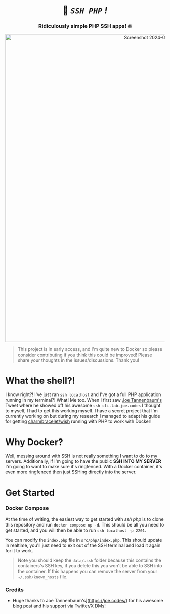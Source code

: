 <div align="center">

# 🤫  _`SSH PHP` !_

###  Ridiculously simple PHP SSH apps! 🔥

<img width="974" alt="Screenshot 2024-07-26 at 18 09 49" src="https://github.com/user-attachments/assets/cdecc8fb-ba0f-4c0d-8aff-9e43f539f3f3">

</div>



> This project is in early access, and I'm quite new to Docker so please consider contributing if you think this could be improved! Please share your thoughts in the issues/discussions. Thank you!

# What the shell?!

I know right?! I've just ran `ssh localhost` and I've got a full PHP application running in my terminal?! What! Me too. When I first saw [Joe Tannenbaum's](https://joe.codes/) Tweet where he showed off his awesome `ssh cli.lab.joe.codes` I thought to myself, I had to get this working myself. I have a secret project that I'm currently working on but during my research I managed to adapt his guide for getting [charmbracelet/wish](https://github.com/charmbracelet/wish) running with PHP to work with Docker!

# Why Docker?

Well, messing around with SSH is not really something I want to do to my servers. Additionally, if I'm going to have the public **SSH INTO MY SERVER** I'm going to want to make sure it's ringfenced. With a Docker container, it's even more ringfenced then just SSHing directly into the server.

# Get Started

### Docker Compose
At the time of writing, the easiest way to get started with _ssh php_ is to clone this repository and run `docker compose up -d`. This should be all you need to get started, and you will then be able to run `ssh localhost -p 2201`.

You can modify the `index.php` file in `src/php/index.php`. This should update in realtime, you'll just need to exit out of the SSH terminal and load it again for it to work.

> Note you should keep the `data/.ssh` folder because this contains the containers's SSH key, if you delete this you won't be able to SSH into the container. If this happens you can remove the server from your `~/.ssh/known_hosts` file.

### Credits

- Huge thanks to Joe Tannenbaum's](https://joe.codes/) for his awesome [blog post](https://blog.joe.codes/creating-ssh-apps-with-charm-wish-and-laravel-prompts) and his support via Twitter/X DMs!
